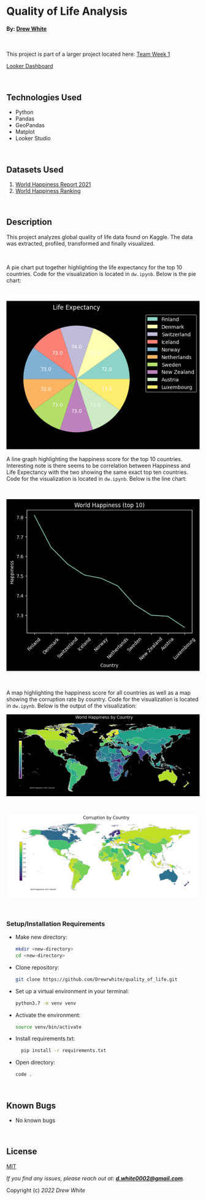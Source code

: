 # Quality of Life Analysis

#### By: [Drew White](https://www.linkedin.com/in/drew-riley-white/)
<br>

This project is part of a larger project located here: [Team Week 1](https://github.com/Drewrwhite/team-week)

[Looker Dashboard](https://lookerstudio.google.com/reporting/52d48afb-bb2f-4cd3-b6ba-00984e39fbf5)

<br>

## Technologies Used

* Python
* Pandas
* GeoPandas
* Matplot
* Looker Studio
</br>

## Datasets Used


1. [World Happiness Report 2021](https://www.kaggle.com/datasets/ajaypalsinghlo/world-happiness-report-2021)
2. [World Happiness Ranking](https://www.kaggle.com/datasets/anamvillalpando/world-happiness-ranking)

</br>

## Description

This project analyzes global quality of life data found on Kaggle. The data was extracted, profiled, transformed and finally visualized.

<br>

A pie chart put together highlighting the life expectancy for the top 10 countries. Code for the visualization is located in `dw.ipynb`. Below is the pie chart:

<br>

![lifeexpectancy.png](./images/lifeexpectancy.png)

A line graph highlighting the happiness score for the top 10 countries. Interesting note is there seems to be correlation between Happiness and Life Expectancy with the two showing the same exact top ten countries. Code for the visualization is located in `dw.ipynb`. Below is the line chart:

<br>

![worldhappiness2021.png](./images/worldhappiness2021.png)

<br>

A map highlighting the happiness score for all countries as well as a map showing the corruption rate by country. Code for the visualization is located in `dw.ipynb`. Below is the output of the visualization:

![happiness_geo_heat.png](./images/happiness_geo_heat.png)

<br>

![happiness_geo_heat.png](./images/corruption_by_country_dw.png)

<br>


### Setup/Installation Requirements
* Make new directory:
  ```bash
  mkdir <new-directory>
  cd <new-directory>
  ```
* Clone repository:
  ```bash
  git clone https://github.com/Drewrwhite/quality_of_life.git
  ```
* Set up a virtual environment in your terminal:
  ```bash
  python3.7 -m venv venv
  ```
* Activate the environment:
  ```bash
  source venv/bin/activate
  ```
* Install requirements.txt:
  ```bash
	pip install -r requirements.txt
  ```
* Open directory:
  ```bash
  code .
  ```
</br>

## Known Bugs

* No known bugs

<br>

## License

[MIT](./license.txt)

_If you find any issues, please reach out at: **d.white0002@gmail.com**._

Copyright (c) _2022_ _Drew White_

